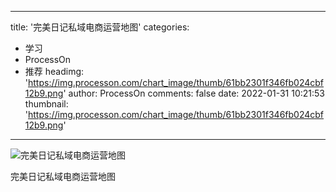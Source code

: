 
---
title: '完美日记私域电商运营地图'
categories: 
 - 学习
 - ProcessOn
 - 推荐
headimg: 'https://img.processon.com/chart_image/thumb/61bb2301f346fb024cbf12b9.png'
author: ProcessOn
comments: false
date: 2022-01-31 10:21:53
thumbnail: 'https://img.processon.com/chart_image/thumb/61bb2301f346fb024cbf12b9.png'
---

<div>   
<img class="thumb" alt="完美日记私域电商运营地图" src="https://img.processon.com/chart_image/thumb/61bb2301f346fb024cbf12b9.png" referrerpolicy="no-referrer">
<p>完美日记私域电商运营地图</p>  
</div>
            